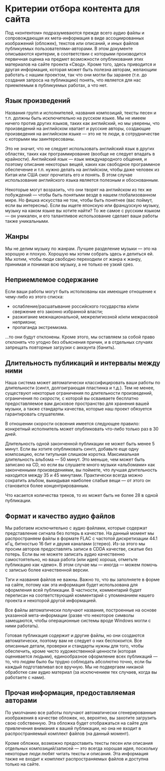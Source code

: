 # Критерии отбора контента для сайта

Под «контентом» подразумеваются прежде всего аудио файлы и сопровождающая их
мета-информация в виде ассоциированных изображений (обложек), текстов или
описаний, и иных файлов публикуемых пользователями-авторами. В этом
документе описываются критерии, в соответствии с которыми производится
первичная оценка на предмет возможности опубликования этих материалов на
сайте проекта «Свод». Кроме того, здесь приводится и другая информация,
которая может быть полезна авторам, желающим работать с нашим проектом, так
что они могли бы заранее (т.е. до создания запроса на публикацию) понять,
что является для нас приемлемым в публикуемых работах, а что нет.

## Язык произведений

Названия групп и исполнителей, названия композиций, тексты песен и т.п.
должны быть исключительно на русском языке. Мы не имеем ничего против других
языков, таких как английский, но мы уверены, что произведений на английском
хватает и русские авторы, создающие произведения на английском языке — это не
те люди, в сотрудничестве с которыми мы заинтересованы.

Это не значит, что не следует использовать английский язык в других
областях, таких как программирование (вообще не следует впадать в
крайности). Английский язык — язык международного общения, и поэтому
описание некоторых вещей, каких как свободное программное обеспечение и т.п.
нужно делать на английском, чтобы даже человек из Китая или США смог
прочитать его и понять. В этом случае использование английского языка
является полезным и обоснованным.

Некоторые могут возразить, что они творят на английском из тех же
побуждений — чтобы быть понятыми везде в нашем глобализованном мире. Но фишка
искусства не том, чтобы быть понятнее (вас поймут, если вы интересны). Если
вы ищете японскую или французскую музыку, музыку на каком языке вы хотите
найти? То же самое с русским языком — он уникален, и его талантливое
использование сделает ваши работы также уникальными.

## Жанры

Мы не делим музыку по жанрам. Лучшее разделение музыки — это на хорошую и
плохую. Хорошую мы хотим собрать здесь и делиться ей. Мы хотим, чтобы люди
свободно переходили от жанра к жанру, принимая и понимая всю музыку, а не
только ее узкий срез.

## Неприемлемое содержание

Если ваши работы могут быть истолкованы как имеющие отношение к чему-либо из
этого списка:

* ослабление/расшатывание российского государства и/или свержение его
  законно избранной власти;
* разжигание межнациональной, межрелигиозной и/или межрасовой неприязни;
* пропаганда экстремизма.

…то они будут отклонены. Кроме этого, мы оставляем за собой право отклонять
что угодно без объяснения причин, и в отдельных случаях запрещать повторные
загрузки с аккаунта (банить).

## Длительность публикаций и интервалы между ними

Наша система может автоматически классифицировать ваши работы по длительности
(сингл, долгоиграющая пластинка и т.д.). Тем не менее, существуют некоторые
ограничения по длительности произведений, ограничения по *скорости,*
с которой вы осваиваете бесплатно предоставляемое вам дисковое пространство
для хранения вашей музыки, а также стандарты качества, которые наш
проект обязуется гарантировать слушателям.

В отношении скорости освоения имеется следующее правило: конкретный
исполнитель может опубликовать что-либо только раз в 30 дней.

Длительность одной законченной публикации не может быть менее 5 минут. Если
вы хотите опубликовать сингл, добавьте еще одну композицию, если титульная
слишком коротка. Максимальная длительность альбома — 50 минут. Это меньше,
чем может быть записано на CD, но если вы слушаете много музыки «альбомами»
как законченными произведениями, вы поймете, что лучшая длительность
находится между 35 и 45 минутами. Практически всегда можно сократить альбом,
выкидывая наиболее слабые вещи — от этого он становится более
концентрированным.

Что касается количества треков, то их может быть не более 28 в одной
публикации.

## Формат и качество аудио файлов

Мы работаем исключительно с аудио файлами, которые содержат представление
сигнала без потерь в качестве. На данный момент мы распространяем файлы в
формате FLAC с частотой дискретизации 44.1 кГц, битностью 16 бит и двумя
каналами (стерео). Из-за этого мы просим авторов предоставлять записи в CDDA
качестве, сжатые без потерь. Если вы не можете записать аудио качественно
самостоятельно, но ваша работа (или идея) хороша, отметьте публикацию как
«демо». В этом случае мы — иногда — можем помочь с записью более качественной
версии.

Тэги и названия файлов не важны. Важно то, что вы заполняете в форме на
сайте, потому как эта информация будет использована для оформления всей
публикации. В частности, комментарий будет переписан на соответствующий
комментарий с упоминанием нашего проекта и некоторой другой информацией.

Все файлы автоматически получают названия, построенные на основе указанной
мета-информации (разве что некоторое символы замещаются, чтобы операционные
системы вроде Windows могли с ними работать).

Готовая публикация содержит и другие файлы, но они создаются автоматически,
поэтому вам не следует о них беспокоится. Все описанные детали, проверки и
стандарты нужны для того, чтобы обеспечить, кроме чисто художественной
ценности (которая оценивается людьми), единообразное оформление всех
публикаций — то, что людям было бы трудно соблюдать абсолютно точно, если бы
каждый подготавливал все вручную. Мы не подвергаем никакой обработке
сам аудио материал (за исключением тех случаев, когда вы работаете с нами).

## Прочая информация, предоставляемая авторами

По умолчанию все работы получают автоматически сгенерированные изображения в
качестве обложек, но, вероятно, вы захотите загрузить свою собственную. Эта
обложка будет отображаться на сайте для привлечения внимания к вашей
публикации, но она не входит в распространяемый комплект файлов (на данный
момент).

Кроме обложки, возможно предоставить тексты песен или описания отдельных
композиций/записей — это всегда хорошая идея, поскольку некоторые люди любят
читать тексты и описания. Эта информация также не входит к комплект
распространяемых файлов и доступна только на сайте.
